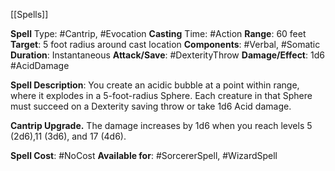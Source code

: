 [[Spells]]

**Spell** Type: #Cantrip, #Evocation
**Casting** Time: #Action
**Range**: 60 feet
**Target**: 5 foot radius around cast location
**Components**: #Verbal, #Somatic
**Duration**: Instantaneous
**Attack/Save**: #DexterityThrow
**Damage/Effect**: 1d6 #AcidDamage 

**Spell Description**: 
You create an acidic bubble at a point within range, where it explodes in a 5-foot-radius Sphere. Each creature in that Sphere must succeed on a Dexterity saving throw or take 1d6 Acid damage.

**Cantrip Upgrade.** The damage increases by 1d6
when you reach levels 5 (2d6),11 (3d6), and 17 (4d6).

**Spell Cost**: #NoCost
**Available for**: #SorcererSpell, #WizardSpell